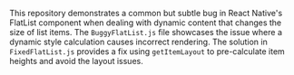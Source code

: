 This repository demonstrates a common but subtle bug in React Native's FlatList component when dealing with dynamic content that changes the size of list items. The `BuggyFlatList.js` file showcases the issue where a dynamic style calculation causes incorrect rendering. The solution in `FixedFlatList.js` provides a fix using `getItemLayout` to pre-calculate item heights and avoid the layout issues.